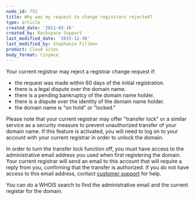 ```yaml
---
node_id: 752
title: Why was my request to change registrars rejected?
type: article
created_date: '2011-03-16'
created_by: Rackspace Support
last_modified_date: '2015-12-30'
last_modified_by: Stephanie Fillmon
product: Cloud Sites
body_format: tinymce
---
```


Your current registrar may reject a registrar change request if:

-   the request was made within 60 days of the initial registration.
-   there is a legal dispute over the domain name.
-   there is a pending bankruptcy of the domain name holder.
-   there is a dispute over the identity of the domain name holder.
-   the domain name is "on hold" or "locked."

Please note that your current registrar may offer "transfer lock" or a
similar service as a security measure to prevent unauthorized transfer
of your domain name. If this feature is activated, you will need to log
on to your account with your current registrar in order to unlock the
domain.

In order to turn the transfer lock function off, you must have access to
the administrative email address you used when first registering the
domain. Your current registrar will send an email to this account that
will require a reply from you, confirming that the transfer is
authorized. If you do not have access to this email address, contact
[customer
support](http://manage.rackspacecloud.com/SupportMain.do "http://manage.rackspacecloud.com/SupportMain.do")
for help.

You can do a WHOIS search to find the administrative email and the
current registar for the domain.

